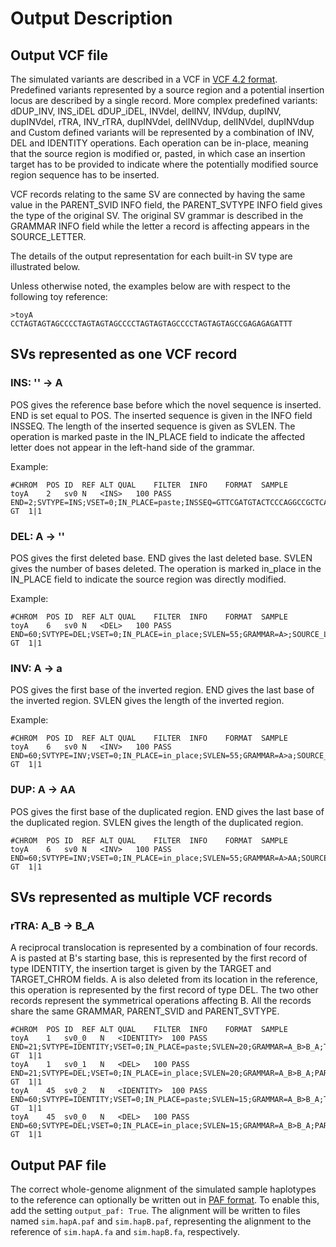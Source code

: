 # Output Description

## Output VCF file
The simulated variants are described in a VCF in [VCF 4.2 format](https://samtools.github.io/hts-specs/VCFv4.2.pdf).  
Predefined variants represented by a source region and a potential insertion locus are described 
by a single record.
More complex predefined variants: \
dDUP\_INV, INS\_iDEL dDUP\_iDEL, INVdel, delINV, INVdup, dupINV, dupINVdel, rTRA, INV\_rTRA, dupINVdel, delINVdup,
delINVdel, dupINVdup \
and Custom defined variants will be represented by a combination of INV, DEL and IDENTITY
operations.
Each operation can be in-place, meaning that the source region is modified or, pasted, in which case an insertion target has
to be provided to indicate where the potentially modified source region sequence has to be inserted.

VCF records relating to the same SV are connected by having the same value in the PARENT\_SVID INFO field, 
the PARENT\_SVTYPE INFO field gives the type of the original SV.
The original SV grammar is described in the GRAMMAR INFO field while the letter a record is affecting
appears in the SOURCE\_LETTER.

The details of the output representation for each built-in SV type are illustrated below.

Unless otherwise noted, the examples below are with respect to the following toy
reference:

```
>toyA
CCTAGTAGTAGCCCCTAGTAGTAGCCCCTAGTAGTAGCCCCTAGTAGTAGCCGAGAGAGATTT
```

## SVs represented as one VCF record

### INS: '' -> A

POS gives the reference base before which the novel sequence is inserted.
END is set equal to POS.   The inserted sequence is given in the INFO field INSSEQ.
The length of the inserted sequence is given as SVLEN.
The operation is marked paste in the IN\_PLACE field to indicate the affected letter does not 
appear in the left-hand side of the grammar.

Example:

```
#CHROM	POS	ID	REF	ALT	QUAL	FILTER	INFO	FORMAT	SAMPLE
toyA	2	sv0	N	<INS>	100	PASS	END=2;SVTYPE=INS;VSET=0;IN_PLACE=paste;INSSEQ=GTTCGATGTACTCCCAGGCCGCTCATTCTCTCCAGTACTCAAAAGCAAGCTTTGC;SVLEN=55;INSORD=0;GRAMMAR=>A;SOURCE_LETTER=A 	GT	1|1
```

### DEL: A -> ''

POS gives the first deleted base.  END gives the last deleted base.  SVLEN gives the number of bases deleted.
The operation is marked in\_place in the IN\_PLACE field to indicate the source region was 
directly modified.

Example:

```
#CHROM	POS	ID	REF	ALT	QUAL	FILTER	INFO	FORMAT	SAMPLE
toyA	6	sv0	N	<DEL>	100	PASS	END=60;SVTYPE=DEL;VSET=0;IN_PLACE=in_place;SVLEN=55;GRAMMAR=A>;SOURCE_LETTER=A 	GT	1|1
```

### INV: A -> a

POS gives the first base of the inverted region.  END gives the last base of the inverted
region.  SVLEN gives the length of the inverted region.

Example:

```
#CHROM	POS	ID	REF	ALT	QUAL	FILTER	INFO	FORMAT	SAMPLE
toyA	6	sv0	N	<INV>	100	PASS	END=60;SVTYPE=INV;VSET=0;IN_PLACE=in_place;SVLEN=55;GRAMMAR=A>a;SOURCE_LETTER=A 	GT	1|1
```

### DUP: A -> AA

POS gives the first base of the duplicated region.  END gives the last base of the duplicated
region.  SVLEN gives the length of the duplicated region.

```
#CHROM	POS	ID	REF	ALT	QUAL	FILTER	INFO	FORMAT	SAMPLE
toyA	6	sv0	N	<INV>	100	PASS	END=60;SVTYPE=INV;VSET=0;IN_PLACE=in_place;SVLEN=55;GRAMMAR=A>AA;SOURCE_LETTER=A 	GT	1|1
```
## SVs represented as multiple VCF records

### rTRA: A_B -> B_A
A reciprocal translocation is represented by a combination of four records.
A is pasted at B's starting base, this is represented by the first record of type IDENTITY, the insertion target
is given by the TARGET and TARGET\_CHROM fields. A is also deleted from its location in the reference,
this operation is represented by the first record of type DEL.
The two other records represent the symmetrical operations affecting B.
All the records share the same GRAMMAR, PARENT_SVID and PARENT_SVTYPE.

```
#CHROM	POS	ID	REF	ALT	QUAL	FILTER	INFO	FORMAT	SAMPLE
toyA	1	sv0_0	N	<IDENTITY>	100	PASS	END=21;SVTYPE=IDENTITY;VSET=0;IN_PLACE=paste;SVLEN=20;GRAMMAR=A_B>B_A;TARGET_CHROM=toyA;TARGET=45;PARENT_SVID=sv0;PARENT_SVTYPE=rTRA;SOURCE_LETTER=A 	GT	1|1
toyA	1	sv0_1	N	<DEL>	100	PASS	END=21;SVTYPE=DEL;VSET=0;IN_PLACE=in_place;SVLEN=20;GRAMMAR=A_B>B_A;PARENT_SVID=sv0;PARENT_SVTYPE=rTRA;SOURCE_LETTER=A 	GT	1|1
toyA	45	sv0_2	N	<IDENTITY>	100	PASS	END=60;SVTYPE=IDENTITY;VSET=0;IN_PLACE=paste;SVLEN=15;GRAMMAR=A_B>B_A;TARGET_CHROM=toyA;TARGET=1;PARENT_SVID=sv0;PARENT_SVTYPE=rTRA;SOURCE_LETTER=B 	GT	1|1
toyA	45	sv0_0	N	<DEL>	100	PASS	END=60;SVTYPE=DEL;VSET=0;IN_PLACE=in_place;SVLEN=15;GRAMMAR=A_B>B_A;PARENT_SVID=sv0;PARENT_SVTYPE=rTRA;SOURCE_LETTER=B 	GT	1|1
```

## Output PAF file
The correct whole-genome alignment of the simulated sample haplotypes to the reference can optionally be
written out in [PAF format](https://github.com/lh3/miniasm/blob/master/PAF.md).
To enable this, add the setting `output_paf: True`.   The alignment will
be written to files named `sim.hapA.paf` and `sim.hapB.paf`, representing the alignment
to the reference of `sim.hapA.fa` and `sim.hapB.fa`, respectively.












